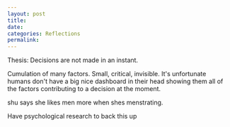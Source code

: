 ```yaml
---
layout: post
title:  
date:   
categories: Reflections
permalink: 
---
```

Thesis:
Decisions are not made in an instant. 


Cumulation of many factors. Small, critical, invisible. It's unfortunate humans don't have a big nice dashboard in their head showing them all of the factors contributing to a decision at the moment. 

shu says she likes men more when shes menstrating. 

Have psychological research to back this up
